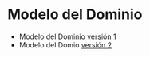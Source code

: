 # Modelo del Dominio 
+ Modelo del Dominio [versión 1](https://github.com/Ingenieria-Informatica-UNEATLANTICO/app-actividad-post-parcial-paulaqing/tree/main/modelosUML/MdD-v1)
+ Modelo del Domio [versión 2](https://github.com/Ingenieria-Informatica-UNEATLANTICO/app-actividad-post-parcial-paulaqing/tree/main/modelosUML/MdD-v2)

